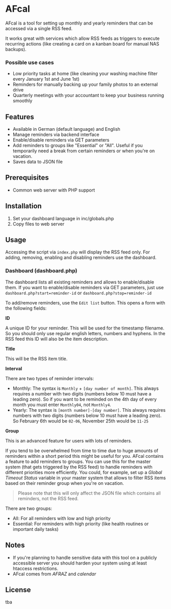 # AFcal
AFcal is a tool for setting up monthly and yearly reminders that can be accessed via a single RSS feed.

It works great with services which allow RSS feeds as triggers to execute recurring actions (like creating a card on a kanban board for manual NAS backups).

### Possible use cases
* Low priority tasks at home (like cleaning your washing machine filter every January 1st and June 1st)
* Reminders for manually backing up your family photos to an external drive
* Quarterly meetings with your accountant to keep your business running smoothly

## Features
* Available in German (default language) and English
* Manage reminders via backend interface
* Enable/disable reminders via GET parameters
* Add reminders to groups like "Essential" or "All". Useful if you temporarily need a break from certain reminders or when you're on vacation.
* Saves data to JSON file

## Prerequisites
* Common web server with PHP support

## Installation
1. Set your dashboard language in inc/globals.php
2. Copy files to web server

## Usage
Accessing the script via `index.php` will display the RSS feed only. For adding, removing, enabling and disabling reminders use the dashboard.

### Dashboard (dashboard.php)
The dashboard lists all existing reminders and allows to enable/disable them. If you want to enable/disable reminders via GET parameters, just use `dashboard.php?start=reminder-id` or `dashboard.php?stop=reminder-id`

To add/remove reminders, use the `Edit list` button. This opens a form with the following fields:

**ID**

A unique ID for your reminder. This will be used for the timestamp filename. So you should only use regular english letters, numbers and hyphens. In the RSS feed this ID will also be the item description.

**Title**

This will be the RSS item title.

**Interval**

There are two types of reminder intervals:
* Monthly: The syntax is `Monthly` + `[day number of month]`. This always requires a number with two digits (numbers below 10 must have a leading zero). So if you want to be reminded on the 4th day of every month you must enter `Monthly04`, not `Monthly4`.
* Yearly: The syntax is `[month number]-[day number]`. This always requires numbers with two digits (numbers below 10 must have a leading zero). So February 6th would be `02-06`, November 25th would be `11-25`

**Group**

This is an advanced feature for users with lots of reminders.

If you tend to be overwhelmed from time to time due to huge amounts of reminders within a short period this might be useful for you. AFcal contains a feature to add reminders to groups. You can use this for the master system (that gets triggered by the RSS feed) to handle reminders with different priorities more efficiently. You could, for example, set up a *Global Timeout Status* variable in your master system that allows to filter RSS items based on their reminder group when you're on vacation.

> Please note that this will only affect the JSON file which contains all reminders, not the RSS feed.

There are two groups:
* All: For all reminders with low and high priority
* Essential: For reminders with high priority (like health routines or important daily tasks)

## Notes

* If you're planning to handle sensitive data with this tool on a publicly accessible server you should harden your system using at least htaccess restrictions.
* AFcal comes from *AFRAZ* and *calendar*

## License
tba